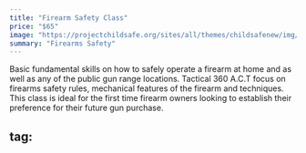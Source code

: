 ```yaml
---
title: "Firearm Safety Class"
price: "$65"
image: "https://projectchildsafe.org/sites/all/themes/childsafenew/img/ors-logo.png"
summary: "Firearms Safety"
---
```

Basic fundamental skills on how to safely operate a firearm at home and as well as any of the public gun range locations.  Tactical 360 A.C.T focus on firearms safety rules, mechanical features of the firearm and techniques.  This class is ideal for the first time firearm owners looking to establish their preference for their future gun purchase.

tag: 
---


<!--stackedit_data:
eyJoaXN0b3J5IjpbNzM0OTYzNzIxLDIxMjk2NDI4MSwxODAwOT
IxODk5LDEyNzYxMjc3MTksMTI3NjEyNzcxOSw1MzIzMzQ5NTEs
MTg4Nzc4ODQ3NCwxMDgyNDI4NjUxLC0zOTI1OTkxODMsMTcwOT
IzNTkzNl19
-->